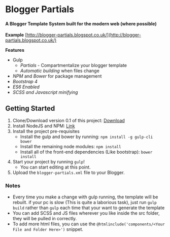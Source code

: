 # Blogger Partials

#### A Blogger Template System built for the modern web (where possible)

**Example**
[http://blogger-partials.blogspot.co.uk/](http://blogger-partials.blogspot.co.uk/)

**Features**

* Gulp
    * *Partials* - Compartmentalize your blogger template
    * *Automatic building* when files change
* *NPM* and *Bower* for package management
* *Bootstrap 4*
* *ES6 Enabled*
* *SCSS and Javascript minifying*

## Getting Started

1. Clone/Download version 0.1 of this project: [Download](https://github.com/Inlustra/blogger-partials/archive/0.1.zip)
1. Install NodeJS and NPM: [Link](https://nodejs.org/en/download/package-manager/)
2. Install the project pre-requisites
    * Install the gulp and bower by running: `npm install -g gulp-cli bower`
    * Install the remaining node modules: `npm install` 
    * Install all of the front-end dependencies (Like bootstrap): `bower install` 
3. Start your project by running `gulp`!
    * You can start editing at this point.
4. Upload the `blogger-partials.xml` file to your Blogger.

### Notes

* Every time you make a change with gulp running, the template will be rebuilt.
if your pc is slow (This is quite a laborious task), just run `gulp build` 
rather than `gulp` each time that your want to generate the template
* You can add SCSS and JS files wherever you like inside the src folder, they will be pulled in correctly.
* To add more html files, you can use the `@htmlinclude('components/<Your File and Folder Here>')` snippet.